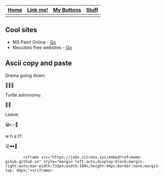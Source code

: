 | [Home](./index.html) | [Link me!](./lnkme.html) | [My Buttons](./mybtns.html) | [Stuff](./stuff.html) |
| ----- | ----- | ----- | ----- |
|  |  |  |  |

## Cool sites
 - MS Paint Online - [Go]("https://www.jspaint.app")
 - Neocities free websites - [Go]("https://www.neocities.org")
## Ascii copy and paste
Drama going down:

🍿🤏😮

Turtle astronomy:

🔭🐢

Leave:

😀👉🚪

w h a t?:

😮🕶🤏

			<iframe src="https://john.citrons.xyz/embed?ref=home-gihub.github.io" style="margin-left:auto;display:block;margin-right:auto;max-width:732px;width:100%;height:94px;border:none;margin-top: 40px;"></iframe>